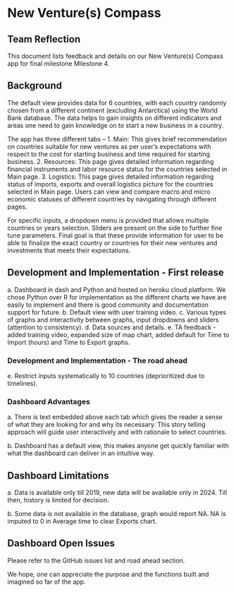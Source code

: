 # New Venture(s) Compass

## Team Reflection
This document lists feedback and details on our New Venture(s) Compass app for final milestone Milestone 4.

## Background
The default view provides data for 6 countries, with each country randomly chosen from a different continent (excluding Antarctica) using the World Bank database. The data helps to gain insights on different indicators and areas one need to gain knowledge on to start a new business in a country.

The app has three different tabs – 1. Main: This gives brief recommendation on countries suitable for new ventures as per user’s expectations with respect to the cost for starting business and time required for starting business. 2. Resources: This page gives detailed information regarding financial instruments and labor resource status for the countries selected in Main page. 3. Logistics: This page gives detailed information regarding status of imports, exports and overall logistics picture for the countries selected in Main page. Users can view and compare macro and micro economic statuses of different countries by navigating through different pages. 

For specific inputs, a dropdown menu is provided that allows multiple countries or years selection. Sliders are present on the side to further fine tune parameters. Final goal is that these provide information for user to be able to finalize the exact country or countries for their new ventures and investments that meets their expectations. 

## Development and Implementation - First release 
a. Dashboard in dash and Python and hosted on heroku cloud platform. We chose Python over R for implementation as the different charts we have are easily to implement and there is good community and documentation support for future.
b. Default view with user training video.
c. Various types of graphs and interactivity between graphs, input dropdowns and sliders (attention to consistency).
d. Data sources and details.
e. TA feedback - added training video, expanded size of map chart, added default for Time to Import (hours) and Time to Export graphs.

### Development and Implementation - The road ahead

e. Restrict inputs systematically to 10 countries (deprioritized due to timelines).

### Dashboard Advantages
a. There is text embedded above each tab which gives the reader a sense of what they are looking for and why its necessary. 
This story telling approach will guide user interactively and with rationale to select countries.

b. Dashboard has a default view, this makes anyone get quickly familiar with what the dashboard can deliver in an intuitive way. 

## Dashboard Limitations
a. Data is available only till 2019, new data will be available only in 2024. Till then, history is limited for decision.

b. Some data is not available in the database, graph would report NA. NA is imputed to 0 in Average time to clear Exports chart.


## Dashboard Open Issues
Please refer to the GitHub issues list and road ahead section. 

We hope, one can appreciate the purpose and the functions built and imagined so far of the app.